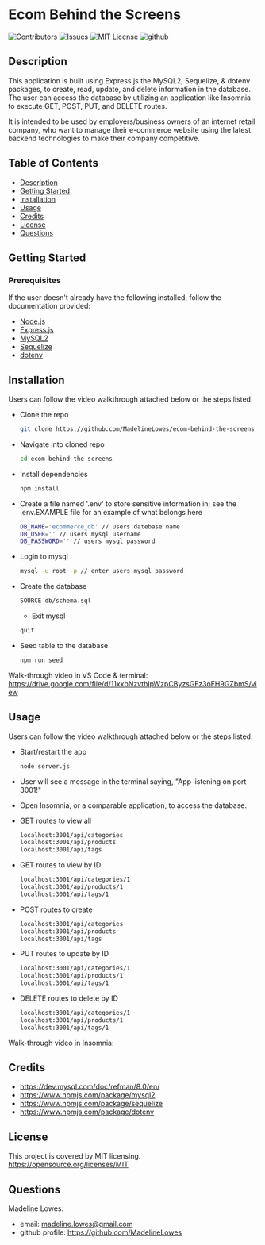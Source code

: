 # Ecom Behind the Screens

[![Contributors][contributors-shield]][contributors-url]
[![Issues][issues-shield]][issues-url]
[![MIT License][license-shield]][license-url]
[![github][github-shield]][github-url]

## Description

 This application is built using Express.js the MySQL2, Sequelize, & dotenv packages, to create, read, update, and delete information in the database. The user can access the database by utilizing an application like Insomnia to execute GET, POST, PUT, and DELETE routes.

 It is intended to be used by employers/business owners of an internet retail company, who want to manage their e-commerce website using the latest backend technologies to make their company competitive.

## Table of Contents

- [Description](#description)
- [Getting Started](#getting_started)
- [Installation](#installation)
- [Usage](#usage)
- [Credits](#credits)
- [License](#license)
- [Questions](#questions)

## Getting Started

### Prerequisites

If the user doesn't already have the following installed, follow the documentation provided:

- [Node.js](https://nodejs.org/en/download/)
- [Express.js](https://expressjs.com/en/starter/installing.html)
- [MySQL2](https://www.npmjs.com/package/mysql2)
- [Sequelize](https://www.npmjs.com/package/sequelize)
- [dotenv](https://www.npmjs.com/package/dotenv)

## Installation

Users can follow the video walkthrough attached below or the steps listed.

- Clone the repo

  ```sh
  git clone https://github.com/MadelineLowes/ecom-behind-the-screens
  ```

- Navigate into cloned repo

  ```sh
  cd ecom-behind-the-screens
  ```

- Install dependencies

  ```sh
  npm install
  ```

- Create a file named '.env' to store sensitive information in; see the .env.EXAMPLE file for an example of what belongs here

  ```sh
  DB_NAME='ecommerce_db' // users datebase name
  DB_USER='' // users mysql username
  DB_PASSWORD='' // users mysql password
  ```

- Login to mysql

  ```sh
  mysql -u root -p // enter users mysql password
  ```

- Create the database

  ```sh
  SOURCE db/schema.sql
  ```
  
  - Exit mysql

  ```sh
  quit
  ```

- Seed table to the database

  ```sh
  npm run seed
  ```
Walk-through video in VS Code & terminal: https://drive.google.com/file/d/11xxbNzvthIpWzpCByzsGFz3oFH9GZbmS/view

## Usage

Users can follow the video walkthrough attached below or the steps listed.

- Start/restart the app

  ```sh
  node server.js
  ```

- User will see a message in the terminal saying, "App listening on port 3001!"
- Open Insomnia, or a comparable application, to access the database.
- GET routes to view all

  ```sh
  localhost:3001/api/categories
  localhost:3001/api/products
  localhost:3001/api/tags
  ```

- GET routes to view by ID

  ```sh
  localhost:3001/api/categories/1
  localhost:3001/api/products/1
  localhost:3001/api/tags/1
  ```

- POST routes to create

  ```sh
  localhost:3001/api/categories
  localhost:3001/api/products
  localhost:3001/api/tags
  ```

- PUT routes to update by ID

  ```sh
  localhost:3001/api/categories/1
  localhost:3001/api/products/1
  localhost:3001/api/tags/1
  ```

- DELETE routes to delete by ID

  ```sh
  localhost:3001/api/categories/1
  localhost:3001/api/products/1
  localhost:3001/api/tags/1
  ```

Walk-through video in Insomnia: 

## Credits

- https://dev.mysql.com/doc/refman/8.0/en/
- https://www.npmjs.com/package/mysql2
- https://www.npmjs.com/package/sequelize
- https://www.npmjs.com/package/dotenv

## License

This project is covered by MIT licensing.
https://opensource.org/licenses/MIT

## Questions

Madeline Lowes:

- email: madeline.lowes@gmail.com
- github profile: https://github.com/MadelineLowes

<!-- MARKDOWN LINKS & IMAGES -->
<!-- https://www.markdownguide.org/basic-syntax/#reference-style-links -->

[contributors-shield]: https://img.shields.io/github/contributors/MadelineLowes/ecom-behind-the-screens.svg?style=for-the-badge
[contributors-url]: https://github.com/MadelineLowes/ecom-behind-the-screens/graphs/contributors
[issues-shield]: https://img.shields.io/github/issues/MadelineLowes/ecom-behind-the-screens.svg?style=for-the-badge
[issues-url]: https://github.com/MadelineLowes/ecom-behind-the-screens/issues
[license-shield]: https://img.shields.io/github/license/MadelineLowes/ecom-behind-the-screens.svg?style=for-the-badge
[license-url]: https://github.com/MadelineLowes/ecom-behind-the-screens/blob/main/LICENSE
[github-shield]: https://img.shields.io/badge/-github-black.svg?style=for-the-badge&logo=github&colorB=555
[github-url]: https://github.com/MadelineLowes/ecom-behind-the-screens
